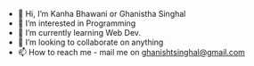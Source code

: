 - 👋 Hi, I’m Kanha Bhawani or Ghanistha Singhal
- 👀 I’m interested in Programming
- 🌱 I’m currently learning Web Dev.
- 💞️ I’m looking to collaborate on anything
- 📫 How to reach me - mail me on ghanishtsinghal@gmail.com

<!---
KanhaBhawani/KanhaBhawani is a ✨ special ✨ repository because its `README.md` (this file) appears on your GitHub profile.
You can click the Preview link to take a look at your changes.
--->

